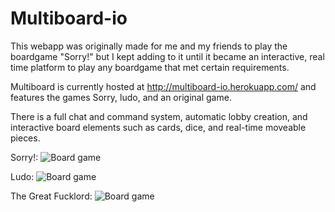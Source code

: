 # Multiboard-io

This webapp was originally made for me and my friends to play the boardgame "Sorry!" but I kept adding to it until it became an interactive, real time platform to play any boardgame that met certain requirements. 

Multiboard is currently hosted at http://multiboard-io.herokuapp.com/ and features the games Sorry, ludo, and an original game.

There is a full chat and command system, automatic lobby creation, and interactive board elements such as cards, dice, and real-time moveable pieces.

Sorry!:
![Board game](https://i.imgur.com/OdJMANn.png)

Ludo:
![Board game](https://i.imgur.com/u8fDXoI.png)

The Great Fucklord:
![Board game](https://i.imgur.com/wB360c1.png)
